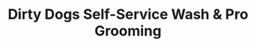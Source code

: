 ---
title: "Dirty Dogs Self-Service Wash & Pro Grooming"
url: /greensboro/dirty-dogs-self-service-wash-und-pro-grooming/
shop: Tiersalon
---